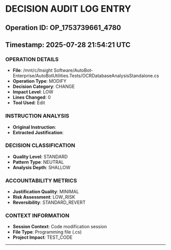 # DECISION AUDIT LOG ENTRY
## Operation ID: OP_1753739661_4780
## Timestamp: 2025-07-28 21:54:21 UTC

### OPERATION DETAILS
- **File**: /mnt/c/Insight Software/AutoBot-Enterprise/AutoBotUtilities.Tests/OCRDatabaseAnalysisStandalone.cs
- **Operation Type**: MODIFY
- **Decision Category**: CHANGE
- **Impact Level**: LOW
- **Lines Changed**: 0
- **Tool Used**: Edit

### INSTRUCTION ANALYSIS
- **Original Instruction**: 
- **Extracted Justification**: 

### DECISION CLASSIFICATION
- **Quality Level**: STANDARD
- **Pattern Type**: NEUTRAL
- **Analysis Depth**: SHALLOW

### ACCOUNTABILITY METRICS
- **Justification Quality**: MINIMAL
- **Risk Assessment**: LOW_RISK
- **Reversibility**: STANDARD_REVERT

### CONTEXT INFORMATION
- **Session Context**: Code modification session
- **File Type**: Programming file (.cs)
- **Project Impact**: TEST_CODE

---
